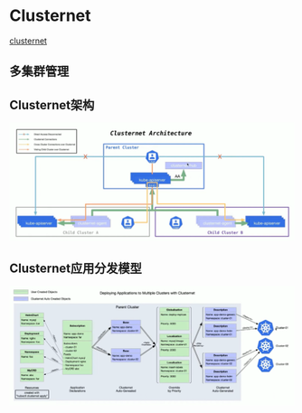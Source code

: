 
# Clusternet
[clusternet](https://github.com/clusternet/clusternet)

## 多集群管理

## Clusternet架构
![](resources/clusternet-arch.png)

## Clusternet应用分发模型
![](resources/clusternet-app-distribute.png)